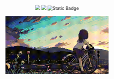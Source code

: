 <p align="center">
  <img src="https://img.shields.io/badge/dynamic/json?label=Code%3A%3AStats&query=%24.total_xp&url=https%3A%2F%2Fcodestats.net%2Fapi%2Fusers%2Fpostpone&style=flat-square&color=ffcce0"/>
  <img src="https://wakatime.com/badge/user/018ec974-669b-45f8-b379-3fa76ebf450f.svg?style=flat-square&color=ffd1ab"/>
  <img alt="Static Badge" src="https://img.shields.io/badge/hello-world!-ffc8a8?style=flat-square">
  <br>
  <br>
  <img src="/pic/uwu.gif" alt="hi! UwU" width=330px>
</p>

<!-- language_colors=[&quot;FFD720&quot;,&quot;D3D3D3&quot;,&quot;f15854&quot;,&quot;5da5da&quot;, &quot;faa43a&quot;,&quot;60bd68&quot;,&quot;f17cb0&quot;, &quot;b2912f&quot;] -->
